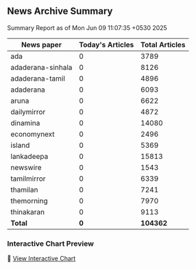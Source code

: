 <!-- @format -->

## News Archive Summary

Summary Report as of Mon Jun 09 11:07:35 +0530 2025

| News paper         | Today's Articles | Total Articles |
|--------------------|------------------|----------------|
| ada               | 0          | 3789        |
| adaderana-sinhala               | 0          | 8126        |
| adaderana-tamil               | 0          | 4896        |
| adaderana               | 0          | 6093        |
| aruna               | 0          | 6622        |
| dailymirror               | 0          | 4872        |
| dinamina               | 0          | 14080        |
| economynext               | 0          | 2496        |
| island               | 0          | 5369        |
| lankadeepa               | 0          | 15813        |
| newswire               | 0          | 1543        |
| tamilmirror               | 0          | 6339        |
| thamilan               | 0          | 7241        |
| themorning               | 0          | 7970        |
| thinakaran               | 0          | 9113        |
| **Total**          | **0**      | **104362** |

### Interactive Chart Preview
🔗 [View Interactive Chart](https://itscharukadeshan.github.io/sl_news_archive_data/news_chart_by_newspaper.html)

